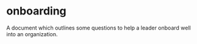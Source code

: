 # onboarding
A document which outlines some questions to help a leader onboard well into an organization.
